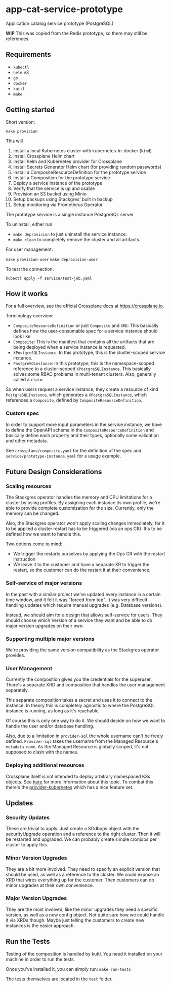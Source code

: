 # app-cat-service-prototype

Application catalog service prototype (PostgreSQL)

**WIP** This was copied from the Redis prototype, so there may still be references.

## Requirements

* `kubectl`
* `helm` v3
* `go`
* `docker`
* `kuttl`
* `make`

## Getting started

Short version:

`make provision`

This will
1. Install a local Kubernetes cluster with kubernetes-in-docker (`kind`)
2. Install Crossplane Helm chart
3. Install helm and Kubernetes provider for Crossplane
4. Install Secrets Generator Helm chart (for providing random passwords)
5. Install a CompositeResourceDefinition for the prototype service
6. Install a Composition for the prototype service
7. Deploy a service instance of the prototype
8. Verify that the service is up and usable
9. Provision an S3 bucket using Minio
10. Setup backups using Stackgres' built in backup
11. Setup monitoring via Prometheus Operator

The prototype service is a single instance PostgreSQL server

To uninstall, either run
- `make deprovision` to just uninstall the service instance.
- `make clean` to completely remove the cluster and all artifacts.

For user management:

`make provision-user`
`make deprovision-user`

To test the connection:

`kubectl apply -f service/test-job.yaml`

## How it works

For a full overview, see the official Crossplane docs at https://crossplane.io.

Terminology overview:

- `CompositeResourceDefinition` or just `Composite` and `XRD`: This basically defines how the user-consumable spec for a service instance should look like
- `Composite`: This is the manifest that contains all the artifacts that are being deployed when a service instance is requested.
- `XPostgreSQLInstance`: In this prototype, this is the cluster-scoped service instance.
- `PostgreSQLnstance`: In this prototype, this is the namespace-scoped reference to a cluster-scoped `XPostgreSQLInstance`. This basically solves some RBAC problems in multi-tenant clusters. Also, generally called a `claim`.

So when users request a service instance, they create a resource of kind `PostgreSQLInstance`, which generates a `XPostgreSQLInstance`, which references a `Composite`, defined by `CompositeResourceDefinition`.

### Custom spec

In order to support more input parameters in the service instance, we have to define the OpenAPI schema in the `CompositeResourceDefinition` and basically define each property and their types, optionally some validation and other metadata.

See `crossplane/composite.yaml` for the definition of the spec and `service/prototype-instance.yaml` for a usage example.

## Future Design Considerations

### Scaling resources

The Stackgres operator handles the memory and CPU limitations for a cluster by using profiles. By assigning each instance its own profile, we're able to provide complete customization for the size. Currently, only the memory can be changed.

Also, the Stackgres operator won't apply scaling changes immediately, for it to be applied a cluster restart has to be triggered (via an ops CR). It's to be defined how we want to handle this.

Two options come to mind:
* We trigger the restarts ourselves by applying the Ops CR with the restart instruction
* We leave it to the customer and have a separate XR to trigger the restart, so the customer can do the restart it at their convenience.

### Self-service of major versions

In the past with a similar project we've updated every instance in a certain time window, and it felt it was "forced from top".
It was very difficult handling updates which require manual upgrades (e.g. Database versions).

Instead, we should aim for a design that allows self-service for users.
They should choose which Version of a service they want and be able to do major version upgrades on their own.

### Supporting multiple major versions

We're providing the same version compatibility as the Stackgres operator provides.

### User Management
Currently the composition gives you the credentials for the superuser. There's a separate XRD and composition that handles the user management separately.

This separate composition takes a secret and uses it to connect to the instance. In theory this is completely agnostic to where the PostgreSQL instance is running, as long as it's reachable.

Of course this is only one way to do it. We should decide on how we want to handle the user and/or database handling.

Also, due to a limitation in `provider-sql` the whole username can't be freely defined. `Provider-sql` takes the username from the Managed Resource's `metadata.name`. As the Managed Resource is globally scoped, it's not supposed to clash with the names.

### Deploying additional resources

Crossplane itself is not intended to deploy arbitrary namespaced K8s objects. See [here](https://github.com/crossplane/crossplane/issues/1730) for more information about this topic. To combat this there's the [provider-kubernetes](https://github.com/crossplane-contrib/provider-kubernetes) which has a nice feature set.

## Updates
### Security Updates
These are trivial to apply. Just create a SGdbops object with the securityUpgrade operation and a reference to the right cluster. Then it will be restarted and upgraded. We can probably create simple cronjobs per cluster to apply this.

### Minor Version Upgrades
They are a bit more involved. They need to specify an explicit version that should be used, as well as a reference to the cluster. We could expose an XRD that wires everything up for the customer. Then customers can do minor upgrades at their own convenience.

### Major Version Upgrades
They are the most involved, like the minor upgrades they need a specific version, as well as a new config object. Not quite sure how we could handle it via XRDs though. Maybe just telling the customers to create new instances is the easier approach.

## Run the Tests

Testing of the composition is handled by kuttl. You need it installed on your machine in order to run the tests.

Once you've installed it, you can simply run:
`make run-tests`

The tests themselves are located in the `test` folder.
